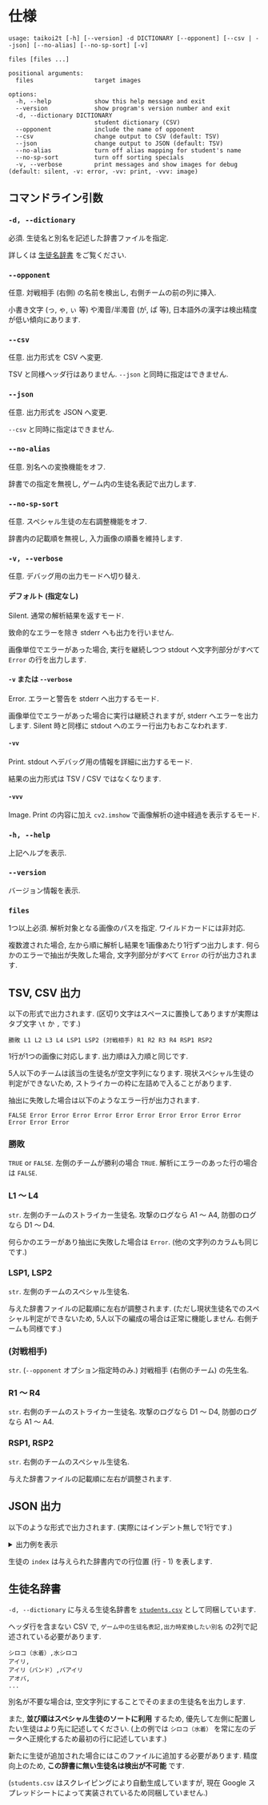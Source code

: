 # 仕様

```
usage: taikoi2t [-h] [--version] -d DICTIONARY [--opponent] [--csv | --json] [--no-alias] [--no-sp-sort] [-v]
                                                                   files [files ...]

positional arguments:
  files                 target images

options:
  -h, --help            show this help message and exit
  --version             show program's version number and exit
  -d, --dictionary DICTIONARY
                        student dictionary (CSV)
  --opponent            include the name of opponent
  --csv                 change output to CSV (default: TSV)
  --json                change output to JSON (default: TSV)
  --no-alias            turn off alias mapping for student's name
  --no-sp-sort          turn off sorting specials
  -v, --verbose         print messages and show images for debug (default: silent, -v: error, -vv: print, -vvv: image)
```


## コマンドライン引数

### `-d, --dictionary`

必須.
生徒名と別名を記述した辞書ファイルを指定.

詳しくは [生徒名辞書](#生徒名辞書) をご覧ください.


### `--opponent`

任意.
対戦相手 (右側) の名前を検出し, 右側チームの前の列に挿入.

小書き文字 (っ, ゃ, ぃ 等) や濁音/半濁音 (が, ぱ 等), 日本語外の漢字は検出精度が低い傾向にあります.


### `--csv`

任意.
出力形式を CSV へ変更.

TSV と同様ヘッダ行はありません.
`--json` と同時に指定はできません.


### `--json`

任意.
出力形式を JSON へ変更.

`--csv` と同時に指定はできません.


### `--no-alias`

任意.
別名への変換機能をオフ.

辞書での指定を無視し, ゲーム内の生徒名表記で出力します.


### `--no-sp-sort`

任意.
スペシャル生徒の左右調整機能をオフ.

辞書内の記載順を無視し, 入力画像の順番を維持します.


### `-v, --verbose`

任意.
デバッグ用の出力モードへ切り替え.


#### デフォルト (指定なし)

Silent. 通常の解析結果を返すモード.

致命的なエラーを除き stderr へも出力を行いません.

画像単位でエラーがあった場合, 実行を継続しつつ stdout へ文字列部分がすべて `Error` の行を出力します.


#### `-v` または `--verbose`

Error. エラーと警告を stderr へ出力するモード.

画像単位でエラーがあった場合に実行は継続されますが, stderr へエラーを出力します. Silent 時と同様に stdout へのエラー行出力もおこなわれます.


#### `-vv`

Print. stdout へデバッグ用の情報を詳細に出力するモード.

結果の出力形式は TSV / CSV ではなくなります.


#### `-vvv`

Image. Print の内容に加え `cv2.imshow` で画像解析の途中経過を表示するモード.


### `-h, --help`

上記ヘルプを表示.


### `--version`

バージョン情報を表示.


### `files`

1つ以上必須.
解析対象となる画像のパスを指定. ワイルドカードには非対応.

複数渡された場合, 左から順に解析し結果を1画像あたり1行ずつ出力します.
何らかのエラーで抽出が失敗した場合, 文字列部分がすべて `Error` の行が出力されます.


## TSV, CSV 出力

以下の形式で出力されます. (区切り文字はスペースに置換してありますが実際はタブ文字 `\t` か `,` です.)

```
勝敗 L1 L2 L3 L4 LSP1 LSP2 (対戦相手) R1 R2 R3 R4 RSP1 RSP2
```

1行が1つの画像に対応します. 出力順は入力順と同じです.

5人以下のチームは該当の生徒名が空文字列になります.
現状スペシャル生徒の判定ができないため, ストライカーの枠に左詰めで入ることがあります.

抽出に失敗した場合は以下のようなエラー行が出力されます.

```
FALSE Error Error Error Error Error Error Error Error Error Error Error Error Error
```


### 勝敗

`TRUE` or `FALSE`.
左側のチームが勝利の場合 `TRUE`. 解析にエラーのあった行の場合は `FALSE`.


### L1 ～ L4

`str`.
左側のチームのストライカー生徒名. 攻撃のログなら A1 ～ A4, 防御のログなら D1 ～ D4.

何らかのエラーがあり抽出に失敗した場合は `Error`. (他の文字列のカラムも同じです.)


### LSP1, LSP2

`str`.
左側のチームのスペシャル生徒名.

与えた辞書ファイルの記載順に左右が調整されます.
(ただし現状生徒名でのスペシャル判定ができないため, 5人以下の編成の場合は正常に機能しません. 右側チームも同様です.)


### (対戦相手)

`str`. (`--opponent` オプション指定時のみ.)
対戦相手 (右側のチーム) の先生名.


### R1 ～ R4

`str`.
右側のチームのストライカー生徒名. 攻撃のログなら D1 ～ D4, 防御のログなら A1 ～ A4.


### RSP1, RSP2

`str`.
右側のチームのスペシャル生徒名.

与えた辞書ファイルの記載順に左右が調整されます.


## JSON 出力

以下のような形式で出力されます. (実際にはインデント無しで1行です.)

<details>
<summary>出力例を表示</summary>

```json
{
  "arguments": [
    "taikoi2t",
    "-d",
    ".\\students.csv",
    ".\\tests\\images\\0004.png",
    "--json"
  ],
  "starts_at": "2025-05-01T00:00:00.000000",
  "ends_at": "2025-05-01T00:00:05.000000",
  "matches": [
    {
      "image": {
        "path": "tests/images/0004.png",
        "name": "0004.png",
        "width": 2560,
        "height": 1080,
        "modal": {
          "left": 215,
          "top": 79,
          "right": 2346,
          "bottom": 998
        }
      },
      "player": {
        "wins": false,
        "owner": null,
        "strikers": {
          "striker1": {
            "index": 162,
            "name": "ホシノ",
            "alias": null
          },
          "striker2": {
            "index": 187,
            "name": "ミヤコ",
            "alias": null
          },
          "striker3": {
            "index": 90,
            "name": "シロコ＊テラー",
            "alias": "シロコ＊"
          },
          "striker4": {
            "index": 129,
            "name": "ノノミ",
            "alias": null
          }
        },
        "specials": {
          "special1": {
            "index": 0,
            "name": "シロコ（水着）",
            "alias": "水シロコ"
          },
          "special2": {
            "index": 18,
            "name": "アヤネ（水着）",
            "alias": "水アヤネ"
          }
        }
      },
      "opponent": {
        "wins": true,
        "owner": "対戦相手",
        "strikers": {
          "striker1": {
            "index": 162,
            "name": "ホシノ",
            "alias": null
          },
          "striker2": {
            "index": 84,
            "name": "シュン",
            "alias": null
          },
          "striker3": {
            "index": 90,
            "name": "シロコ＊テラー",
            "alias": "シロコ＊"
          },
          "striker4": {
            "index": 211,
            "name": "レイサ",
            "alias": null
          }
        },
        "specials": {
          "special1": {
            "index": 0,
            "name": "シロコ（水着）",
            "alias": "水シロコ"
          },
          "special2": {
            "index": 217,
            "name": "佐天涙子",
            "alias": null
          }
        }
      }
    }
  ]
}
```
</details>

生徒の `index` は与えられた辞書内での行位置 (行 - 1) を表します.


## 生徒名辞書

`-d, --dictionary` に与える生徒名辞書を [`students.csv`](./students.csv) として同梱しています.

ヘッダ行を含まない CSV で, `ゲーム中の生徒名表記,出力時変換したい別名` の2列で記述されている必要があります.

```csv
シロコ（水着）,水シロコ
アイリ,
アイリ（バンド）,バアイリ
アオバ,
...
```

別名が不要な場合は, 空文字列にすることでそのままの生徒名を出力します.

また, **並び順はスペシャル生徒のソートに利用** するため, 優先して左側に配置したい生徒はより先に記述してください.
(上の例では `シロコ（水着）` を常に左のデータへ正規化するため最初の行に記述しています.)

新たに生徒が追加された場合にはこのファイルに追加する必要があります.
精度向上のため, **この辞書に無い生徒名は検出が不可能** です.

(`students.csv` はスクレイピングにより自動生成していますが, 現在 Google スプレッドシートによって実装されているため同梱していません.)
